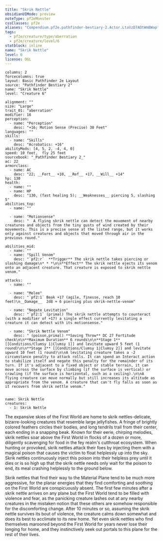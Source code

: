 ```yaml
---
title: "Skrik Nettle"
obsidianUIMode: preview
noteType: pf2eMonster
cssClasses: pf2e
aliases: "Compendium.pf2e.pathfinder-bestiary-2.Actor.LtaVzD7ADtWmBWap" 
tags:
  - pf2e/creature/type/aberration
  - pf2e/creature/level/6
statblock: inline
name: "Skrik Nettle"
level: 6
license: OGL
---
```


```statblock
columns: 2
forcecolumns: true
layout: Basic Pathfinder 2e Layout
source: "Pathfinder Bestiary 2"
name: "Skrik Nettle"
level: "Creature 6"

alignment: ""
size: "Large"
trait_01: "aberration"
modifier: 16
perception:
  - name: "Perception"
    desc: "+16; Motion Sense (Precise) 30 Feet"
languages: ""
skills:
  - name: "Skills"
    desc: "Acrobatics: +16"
abilityMods: [4, 5, 2, -4, 4, 0]
speed: 10 feet,  fly 25 feet
sourcebook: "_Pathfinder Bestiary 2_"
ac: 22
armorclass:
  - name: AC
    desc: "22; __Fort__ +10, __Ref__ +17, __Will__ +14"
hp: 130
health:
  - name: ""
  - name: HP
    desc: "130, (fast healing 5); __Weaknesses__ piercing 5, slashing 5"
abilities_top:
  - name: ""

  - name: "Motionsense"
    desc: "  A flying skrik nettle can detect the movement of nearby creatures and objects from the tiny gusts of wind created by their movements. This is a precise sense at the listed range, but it works only against creatures and objects that moved through air in the previous round."

abilities_mid:
  - name: ""
  - name: "Spill Venom"
    desc: "`pf2:r`  **Trigger** The skrik nettle takes piercing or slashing damage\n* * *\n\n**Effect** The skrik nettle ejects its venom onto an adjacent creature. That creature is exposed to skrik nettle venom."

attacks:
  - name: ""

  - name: "Melee"
    desc: "`pf2:1` Beak +17 (agile, finesse, reach 10 feet)\n__Damage__  2d8 + 6 piercing plus skrik-nettle-venom"

  - name: "Negate Levitation"
    desc: "`pf2:1` (primal) The skrik nettle attempts to counteract (with a modifier of +17) a single effect currently levitating a creature it can detect with its motionsense."

  - name: "Skrik Nettle Venom"
    desc: " (poison,primal) **Saving Throw** DC 27 Fortitude check\n\n**Maximum Duration** 6 rounds\n\n**Stage 1** [[Conditions/Clumsy 1|Clumsy 1]] and levitate upward 5 feet (1 round)\n\n**Stage 2** [[Conditions/Clumsy 1|Clumsy 2]] and levitate upward 10 feet (1 round)\n\nA levitating creature takes a -2 circumstance penalty to attack rolls. It can spend an Interact action to stabilize itself and negate this penalty for the remainder of its turn. If it's adjacent to a fixed object or stable terrain, it can move across the surface by climbing (if the surface is vertical) or crawling (if the surface is horizontal, such as a ceiling).\n\nA flying creature can move normally but still increases its altitude as appropriate from the venom. A creature that can't fly falls as soon as it recovers from skrik nettle venom."
 
```

```encounter-table
name: Skrik Nettle
creatures:
  - 1: Skrik Nettle
```



The expansive skies of the First World are home to skrik nettles-delicate, bizarre-looking creatures that resemble large jellyfishes. A fringe of brightly colored feathers circles their bodies, and long tendrils trail from their center, each ending in a snapping beak. Known for their eerie, chirping melodies, skrik nettles soar above the First World in flocks of a dozen or more, diligently scavenging for food in the fey realm's cutthroat ecosystem. When hunting or provoked, skrik nettles attack their foes by injecting them with a magical poison that causes the victim to float helplessly up into the sky. Skrik nettles continuously inject this poison into their helpless prey until it dies or is so high up that the skrik nettle needs only wait for the poison to end, its meal crashing helplessly to the ground below.

Skrik nettles that find their way to the Material Plane tend to be much more aggressive, for the planar energies that they find comforting and soothing on the First World are conspicuously absent. The first few minutes after a skrik nettle arrives on any plane but the First World tend to be filled with violence and fear, as the panicking creature lashes out at any nearby creatures in the mistaken notion that these others are somehow responsible for the discomforting change. After 10 minutes or so, assuming the skrik nettle survives its bout of violence, the creature calms down somewhat and does its best to acclimate to its new home. Yet even skrik nettles who find themselves marooned beyond the First World for years never lose their longing for home, and they instinctively seek out portals to this plane for the rest of their lives.
